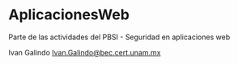 # AplicacionesWeb
Parte de las actividades del PBSI - Seguridad en aplicaciones web

Ivan Galindo
Ivan.Galindo@bec.cert.unam.mx

